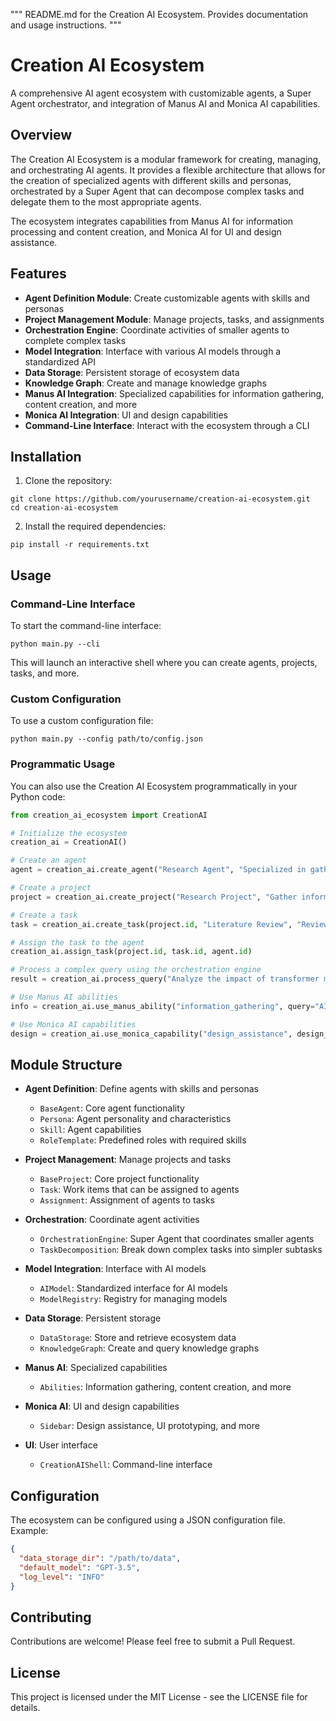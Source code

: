 """
README.md for the Creation AI Ecosystem.
Provides documentation and usage instructions.
"""

# Creation AI Ecosystem

A comprehensive AI agent ecosystem with customizable agents, a Super Agent orchestrator, and integration of Manus AI and Monica AI capabilities.

## Overview

The Creation AI Ecosystem is a modular framework for creating, managing, and orchestrating AI agents. It provides a flexible architecture that allows for the creation of specialized agents with different skills and personas, orchestrated by a Super Agent that can decompose complex tasks and delegate them to the most appropriate agents.

The ecosystem integrates capabilities from Manus AI for information processing and content creation, and Monica AI for UI and design assistance.

## Features

- **Agent Definition Module**: Create customizable agents with skills and personas
- **Project Management Module**: Manage projects, tasks, and assignments
- **Orchestration Engine**: Coordinate activities of smaller agents to complete complex tasks
- **Model Integration**: Interface with various AI models through a standardized API
- **Data Storage**: Persistent storage of ecosystem data
- **Knowledge Graph**: Create and manage knowledge graphs
- **Manus AI Integration**: Specialized capabilities for information gathering, content creation, and more
- **Monica AI Integration**: UI and design capabilities
- **Command-Line Interface**: Interact with the ecosystem through a CLI

## Installation

1. Clone the repository:
```
git clone https://github.com/yourusername/creation-ai-ecosystem.git
cd creation-ai-ecosystem
```

2. Install the required dependencies:
```
pip install -r requirements.txt
```

## Usage

### Command-Line Interface

To start the command-line interface:

```
python main.py --cli
```

This will launch an interactive shell where you can create agents, projects, tasks, and more.

### Custom Configuration

To use a custom configuration file:

```
python main.py --config path/to/config.json
```

### Programmatic Usage

You can also use the Creation AI Ecosystem programmatically in your Python code:

```python
from creation_ai_ecosystem import CreationAI

# Initialize the ecosystem
creation_ai = CreationAI()

# Create an agent
agent = creation_ai.create_agent("Research Agent", "Specialized in gathering information")

# Create a project
project = creation_ai.create_project("Research Project", "Gather information on AI trends", "Produce a comprehensive report")

# Create a task
task = creation_ai.create_task(project.id, "Literature Review", "Review recent academic papers on AI")

# Assign the task to the agent
creation_ai.assign_task(project.id, task.id, agent.id)

# Process a complex query using the orchestration engine
result = creation_ai.process_query("Analyze the impact of transformer models on natural language processing")

# Use Manus AI abilities
info = creation_ai.use_manus_ability("information_gathering", query="AI trends in 2025")

# Use Monica AI capabilities
design = creation_ai.use_monica_capability("design_assistance", design_brief="Create a modern dashboard for AI analytics")
```

## Module Structure

- **Agent Definition**: Define agents with skills and personas
  - `BaseAgent`: Core agent functionality
  - `Persona`: Agent personality and characteristics
  - `Skill`: Agent capabilities
  - `RoleTemplate`: Predefined roles with required skills

- **Project Management**: Manage projects and tasks
  - `BaseProject`: Core project functionality
  - `Task`: Work items that can be assigned to agents
  - `Assignment`: Assignment of agents to tasks

- **Orchestration**: Coordinate agent activities
  - `OrchestrationEngine`: Super Agent that coordinates smaller agents
  - `TaskDecomposition`: Break down complex tasks into simpler subtasks

- **Model Integration**: Interface with AI models
  - `AIModel`: Standardized interface for AI models
  - `ModelRegistry`: Registry for managing models

- **Data Storage**: Persistent storage
  - `DataStorage`: Store and retrieve ecosystem data
  - `KnowledgeGraph`: Create and query knowledge graphs

- **Manus AI**: Specialized capabilities
  - `Abilities`: Information gathering, content creation, and more

- **Monica AI**: UI and design capabilities
  - `Sidebar`: Design assistance, UI prototyping, and more

- **UI**: User interface
  - `CreationAIShell`: Command-line interface

## Configuration

The ecosystem can be configured using a JSON configuration file. Example:

```json
{
  "data_storage_dir": "/path/to/data",
  "default_model": "GPT-3.5",
  "log_level": "INFO"
}
```

## Contributing

Contributions are welcome! Please feel free to submit a Pull Request.

## License

This project is licensed under the MIT License - see the LICENSE file for details.
